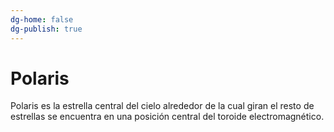 ```yaml
---
dg-home: false
dg-publish: true
---
```


# Polaris

Polaris es la estrella central del cielo alrededor de la cual giran el resto de estrellas se encuentra en una posición central del toroide electromagnético.